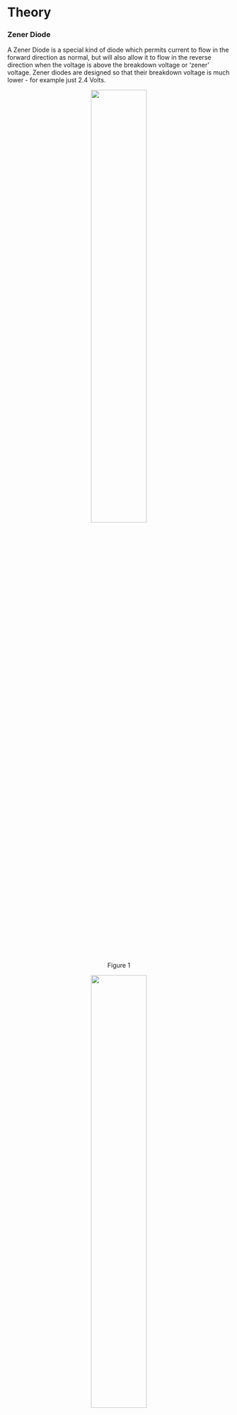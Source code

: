 # Theory


### Zener Diode

A Zener Diode is a special kind of diode which permits current to flow in the forward direction as normal, but will also allow it to flow in the reverse direction when the voltage is above the breakdown voltage or ‘zener’ voltage. Zener diodes are designed so that their breakdown voltage is much lower - for example just 2.4 Volts.

<div align="center">
<img src="images/zenerdi3.png" width="50%">
<p>Figure 1  </p>
</div>

<div align="center">
<img src="images/zenerdi2.png" width="50%">
<p>Figure 2  </p>
</div>

### Function of Zener Diode

1. Zener diodes are a special kind of diode which permits current to flow in the forward direction.
2. Zener diodes will also allow current to flow in the reverse direction when the voltage is above a certain value. This breakdown voltage is known as the Zener voltage. In a standard diode, the Zener voltage is high, and the diode is permanently damaged if a reverse current above that value is allowed to pass through it.
3. In the reverse bias direction, there is practically no reverse current flow until the breakdown voltage is reached. When this occurs there is a sharp increase in reverse current. Varying amount of reverse current can pass through the diode without damaging it. The breakdown voltage or zener voltage (VZ) across the diode remains relatively constant.

### Zener Diode As A Voltage Regulator

A voltage regulator is an electronic circuit that provides a stable DC voltage independent of the load current, temperature and AC line voltage variations. A Zener diode of break down voltage V<sub>Z</sub> is reverse connected to an input voltage source VI across a load resistance RL and a series resistor RS. The voltage across the zener will remain steady at its break down voltage VZ for all the values of zener current IZ  as long as the current remains in the break down region. Hence a regulated DC output voltage V0=VZ is obtained across RL, whenever the input voltage remains within a minimum and maximum voltage. Basically there are two type of regulations such as:
**Line Regulation:** In this type of regulation, series resistance and load resistance are fixed, only input voltage is changing. Output voltage remains the same as long as the input voltage is maintained above a minimum value.
**Load Regulation:** In this type of regulation, input voltage is fixed and the load resistance is varying. Output volt remains same, as long as the load resistance is maintained above a minimum value.

### Line Regulation 
<div align="center">
<img src="images/zenerdli.png" width="50%">
<p>Figure 3  </p>
</div>
In Line Regulation, Load resistance is constant and input voltage varies. VI must be sufficiently large to turn the Zener Diode ON.

$$V_L = V_Z= \frac{V_{Imin} \times R_L}{(R_S + R_L)}$$

So, the minimum turn-on voltage \(V_{Imin}\) is :

$$V_{Imin}= \frac{V_Z \times (R_S + R_L)}{R_L}$$
                            
 The maximum value of $$V_I$$ is limited by the maximum zener current $$I_{Zmax}$$  
 
 $$I_{Rmax}= I_{Zmax} + I_L $$              

$$I_L$$ is fixed at :   
$$\frac{V_Z}{R_L}$$  
Since, $$V_L=V_Z$$  

So maximum $$V_I$$ is   
$$V_{Imax} =  V_{Rmax} + V_Z$$
$$V_{Imax} = I_{Rmax} \times R + V_Z$$
For $$V_I < V_Z$$,
$$V_O= V_I$$
$$V_I > V_Z$$, 
$$V_O = V_I − I_S \times R_S$$

### Load Rotation

<div align="center">
<img src="images/zenerdlo.png" width="50%">
<p>Figure 4  </p>
</div>

In Load Regulation , input voltage is constant and Load resistance varies. Too small a Load Resistance $$R_L$$ ,will result in $$V_{Th} < V_Z$$ and Zener Diode will be OFF.

$$V_L = V_Z = \frac{V_{Imin} \times R_L}{(R_S + R_L)}$$

So the minimum load resistance $$R_L$$ 

$$R_{Lmin} = \frac{V_Z  \times R_S}{V_I− V_Z}$$

Any load resistance greater than $$R_{Lmin}$$ will make Zener Diode ON   

$$I_S  = I_L + I_Z$$

$$R_{Lmin}$$ will establish maximum $$I_L$$ as   

$$I_{Lmax}=\frac{V_L}{R_{Lmin}}= \frac{V_Z}{R_{Lmin}} \qquad Since, V_L=V_Z$$

$$V_S$$is the voltage drop across $$R_S$$

$$V_S = V_{Imin} - V_Z$$

$$I_S = \frac{V_{Imin}− V_Z}{R_S}$$

For $$R_L$$ < $$R_{Lmin}$$,

$$V_O= V_I$$

For $$R_L$$ > $$R_{Lmin}$$,

$$V_O = V_I − I_S \times R_S$$


## Assignment

1. The circuit shown uses a 9.0V zener diode. If the load resistance RL is equal to 1.5 kΩ, and the DC source equals 24V, find the maximum value of resistor RS required to maintain a constant voltage of 9V across the load.
&nbsp; &nbsp; &nbsp; &nbsp; &nbsp; &nbsp;[Ans:RS =2.5 KΩ ]
<div align="center">
<img src="images/zndassg1.png" width="50%">
<p>Figure 5  </p>
</div>

2. Determine the range of (V<sub>S</sub>) for obtaining a regulated voltage shown in Fig.6 for the data
0≤(I<sub>L</sub>)≤4mA
2≤IZ≤8mA
[Where Z=50V,(R<sub>S</sub>)=5KΩ]
&nbsp; &nbsp; &nbsp; &nbsp; &nbsp; &nbsp;[Ans:The range of source voltage is 50 ≤ (V<sub>S</sub>) ≤ 110 V]

<div align="center">
<img src="images/zndassg2.png" width="50%">
<p>Figure 6  </p>
</div>

3. Determine the R<sub>Lmin</sub>, where R<sub>S</sub>=1KΩ ,Vin=50V, V<sub>Z</sub>=10V
div align="center">
&nbsp; &nbsp; &nbsp; &nbsp; &nbsp; &nbsp;
[Ans:$$R_{Lmin}$$=300Ω ]

<div align="center">
<img src="images/zndassg3.png" width="50%">
<p>Figure 7  </p>
</div>

4. Determine the $$I_L$$ and $$I_Z$$, where $$R_S$$=160KΩ ,$$V_in$$=24V, $$V_Z$$=12V,
$$200≤R_L≤∞$$
&nbsp; &nbsp; &nbsp; &nbsp; &nbsp; &nbsp;
[Ans: 0 ≤ $$I_L$$ ≤ 60 mA & 75 ≥ $$I_Z$$ ≥ 15mA]

<div align="center">
<img src="images/zndassg3.png" width="50%">
<p>Figure 8  </p>
</div>


5. Determine the $$I_S$$ and $$I_Z$$,where $$R_S$$=5KΩ , $$V_Z$$=50V, $$R_L$$=10KΩ
$$80≤V_S≤120$$
&nbsp; &nbsp; &nbsp; &nbsp; &nbsp; &nbsp;
[Ans: 6mA ≤ $$I_S$$ ≤ 14 mA & 1mA ≥ $$I_Z$$ ≥ 9mA]

<div align="center">
<img src="images/zndassg2.png" width="50%">
<p>Figure 9  </p>
</div>